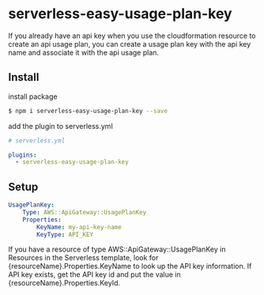 # serverless-easy-usage-plan-key

If you already have an api key when you use the cloudformation resource to create an api usage plan,
you can create a usage plan key with the api key name and associate it with the api usage plan.

## Install
install package
```bash
$ npm i serverless-easy-usage-plan-key --save
```

add the plugin to serverless.yml
```yaml
# serverless.yml

plugins:
  - serverless-easy-usage-plan-key
```

## Setup
```yaml
UsagePlanKey:
    Type: AWS::ApiGateway::UsagePlanKey
    Properties:
        KeyName: my-api-key-name
        KeyType: API_KEY
```
If you have a resource of type AWS::ApiGateway::UsagePlanKey in Resources in the Serverless template,
look for {resourceName}.Properties.KeyName to look up the API key information.
If API key exists, get the API key id and put the value in {resourceName}.Properties.KeyId.